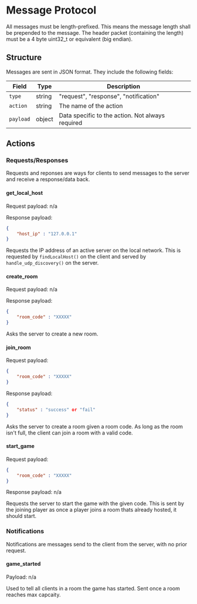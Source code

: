 # Message Protocol

All messages must be length-prefixed. This means the message length shall be prepended to the message.
The header packet (containing the length) must be a 4 byte uint32_t or equivalent (big endian).

## Structure

Messages are sent in JSON format. They include the following fields:

| Field      | Type   | Description                           |
|------------|--------|---------------------------------------|
| `type`     | string | "request", "response", "notification" |
| `action`   | string | The name of the action                |
| `payload`  | object | Data specific to the action. Not always required |

## Actions

### Requests/Responses
Requests and reponses are ways for clients to send messages to the server and receive a response/data back.

#### get_local_host
Request payload: n/a

Response payload:
```json
{
    "host_ip" : "127.0.0.1"
}
```

Requests the IP address of an active server on the local network.
This is requested by `findLocalHost()` on the client and served by
`handle_udp_discovery()` on the server.

#### create_room
Request payload: n/a

Response payload:
```json
{
    "room_code" : "XXXXX"
}
```

Asks the server to create a new room.

#### join_room
Request payload: 
```json
{
    "room_code" : "XXXXX"
}
```

Response payload:
```json
{
    "status" : "success" or "fail"
}
```

Asks the server to create a room given a room code.
As long as the room isn't full, the client can join a room with a valid code.

#### start_game
Request payload:
```json
{
    "room_code" : "XXXXX"
}
```

Response payload: n/a

Requests the server to start the game with the given code. 
This is sent by the joining player as once a player joins a room thats already hosted, it should start.

### Notifications
Notifications are messages send to the client from the server, with no prior request.

#### game_started 
Payload: n/a

Used to tell all clients in a room the game has started.
Sent once a room reaches max capcaity.